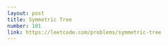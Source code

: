 ```yaml
---
layout: post
title: Symmetric Tree
number: 101
link: https://leetcode.com/problems/symmetric-tree
---
```

